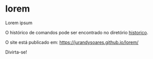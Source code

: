 # lorem

Lorem ipsum

O histórico de comandos pode ser encontrado no diretório [historico](./historico/).

O site está publicado em: <https://jurandysoares.github.io/lorem/>

Divirta-se!

